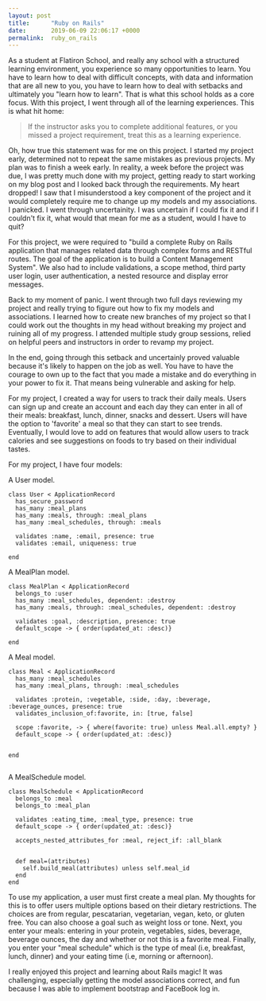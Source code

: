 ```yaml
---
layout: post
title:      "Ruby on Rails"
date:       2019-06-09 22:06:17 +0000
permalink:  ruby_on_rails
---
```


As a student at Flatiron School, and really any school with a structured learning environment, you experience so many opportunities to learn. You have to learn how to deal with difficult concepts, with data and information that are all new to you, you have to learn how to deal with setbacks and ultimately you "learn how to learn". That is what this school holds as a core focus. With this project, I went through all of the learning experiences. This is what hit home:  
> If the instructor asks you to complete additional features, or you missed a project requirement, treat this as a learning experience. 

Oh, how true this statement was for me on this project. I started my project early, determined not to repeat the same mistakes as previous projects. My plan was to finish a week early. In reality, a week before the project was due, I was pretty much done with my project, getting ready to start working on my blog post and I looked back through the requirements. My heart dropped! I saw that I misunderstood a key component of the project and it would completely require me to change up my models and my associations. I panicked. I went through uncertainity. I was uncertain if I could fix it and if I couldn't fix it, what would that mean for me as a student, would I have to quit? 

 For this project, we were required to "build a complete Ruby on Rails application that manages related data through complex forms and RESTful routes. The goal of the application is to build a Content Management System". We also had to include validations, a scope method, third party user login, user authentication, a nested resource and display error messages. 
 
 Back to my moment of panic. I went through two full days reviewing my project and really trying to figure out how to fix my models and associations. I learned how to create new branches of my project so that I could work out the thoughts in my head without breaking my project and ruining all of my progress. I attended multiple study group sessions, relied on helpful peers and instructors in order to revamp my project. 
 
In the end, going through this setback and uncertainly proved valuable because it's likely to happen on the job as well. You have to have the courage to own up to the fact that you made a mistake and do everything in your power to fix it. That means being vulnerable and asking for help. 

For my project, I created a way for users to track their daily meals. Users can sign up and create an account and each day they can enter in all of their meals: breakfast, lunch, dinner, snacks and dessert. Users will have the option to 'favorite' a meal so that they can start to see trends. Eventually, I would love to add on features that would allow users to track calories and see suggestions on foods to try based on their individual tastes. 

For my project, I have four models:

A User model.

```
class User < ApplicationRecord
  has_secure_password
  has_many :meal_plans
  has_many :meals, through: :meal_plans
  has_many :meal_schedules, through: :meals

  validates :name, :email, presence: true
  validates :email, uniqueness: true

end

```

A MealPlan model.

```
class MealPlan < ApplicationRecord
  belongs_to :user
  has_many :meal_schedules, dependent: :destroy
  has_many :meals, through: :meal_schedules, dependent: :destroy
  
  validates :goal, :description, presence: true
  default_scope -> { order(updated_at: :desc)}

end
```

A Meal model.

```
class Meal < ApplicationRecord
  has_many :meal_schedules
  has_many :meal_plans, through: :meal_schedules

  validates :protein, :vegetable, :side, :day, :beverage, :beverage_ounces, presence: true
  validates_inclusion_of:favorite, in: [true, false]

  scope :favorite, -> { where(favorite: true) unless Meal.all.empty? }
  default_scope -> { order(updated_at: :desc)}


end


```

A MealSchedule model.

```
class MealSchedule < ApplicationRecord
  belongs_to :meal
  belongs_to :meal_plan

  validates :eating_time, :meal_type, presence: true
  default_scope -> { order(updated_at: :desc)}

  accepts_nested_attributes_for :meal, reject_if: :all_blank


  def meal=(attributes)
    self.build_meal(attributes) unless self.meal_id
  end
end 

```

To use my application, a user must first create a meal plan. My thoughts for this is to offer users multiple options based on their dietary restrictions. The choices are from regular, pescatarian, vegetarian, vegan, keto, or gluten free. You can also choose a goal such as weight loss or tone. Next, you enter your meals: entering in your protein, vegetables, sides, beverage, beverage ounces, the day and whether or not this is a favorite meal. Finally, you enter your "meal schedule" which is the type of meal (i.e, breakfast, lunch, dinner) and your eating time (i.e, morning or afternoon). 

I really enjoyed this project and learning about Rails magic! It was challenging, especially getting the model associations correct, and fun because I was able to implement bootstrap and FaceBook log in. 
